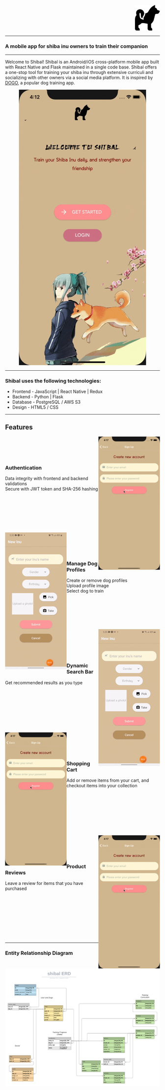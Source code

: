 <p align="right">
<!--    <a href="https://wogos.herokuapp.com/"> -->
      <img src="frontend/src/assets/logo.png" width="81px" alt="wogos"/>
<!--    </a> -->
</p>

---

### A mobile app for shiba inu owners to train their companion

---

Welcome to Shibal! Shibal is an Android/iOS cross-platform mobile app built with React Native and Flask maintained in a single code base. Shibal offers a one-stop tool for training your shiba inu through extensive curriculi and socializing with other owners via a social media platform. It is inspired by [DOGO](https://dogo.app/), a popular dog training app.

<p align="center">
      <img src="documentation/readme/welcome_screen.gif">
</p>

---

### Shibal uses the following technologies:

- Frontend - JavaScript | React Native | Redux
- Backend - Python | Flask
- Database - PostgreSQL / AWS S3
- Design - HTML5 / CSS

---

## Features<br>
<img margin-right="50px" src="documentation/readme/authentication.gif" align="right" width="200px"> <br><br><br><br>
### Authentication<br>
Data integrity with frontend and backend validations<br>
Secure with JWT token and SHA-256 hashing<br>

<br><br><br><br><br><br><br>
<img src="documentation/readme/create_dog.gif" align="left"> 
<br><br><br><br>
### Manage Dog Profiles<br>

   Create or remove dog profiles<br>
   Upload profile image<br>
   Select dog to train<br>

<br><br><br>
<br><br><br>
<img margin-right="50px" src="documentation/readme/create_dog.gif" align="right">
<br><br><br><br><br>
### Dynamic Search Bar<br>
Get recommended results as you type
<br><br><br><br><br><br>
<br><br><br><br>
<img src="documentation/readme/authentication.gif" align="left" width="200px"> <br><br><br><br>

### Shopping Cart <br>
Add or remove items from your cart, and checkout items into your collection<br><br>
<br><br><br><br><br><br><br><br>
<img margin-right="50px" src="documentation/readme/authentication.gif" align="right" width="200px" >
<br><br><br><br>
### Product Reviews<br>
Leave a review for items that you have purchased
<br><br><br><br><br>
<br><br><br><br><br>

---
### Entity Relationship Diagram

<img src="documentation/Entity_Relationship_Diagram.png" />
